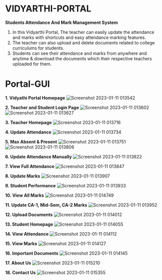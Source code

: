 # VIDYARTHI-PORTAL
**Students Attendance And Mark Management System**

1. In this Vidyarthi Portal, The teacher can easily update the attendance and marks with shortcuts and easy attendance marking features. 
2. The teacher can also upload and delete documents related to college curriculums for students. 
3. Students can see their attendance and marks from anywhere and anytime & download the documents which their respective teachers uploaded for them.

# Portal-GUI
**1. Vidyathi Portal Homepage**
![Screenshot 2023-01-11 013542](https://user-images.githubusercontent.com/89243145/211652586-861387f3-1c7f-4c4a-a846-8fd78ae41fef.png)

**2. Teacher and Student Login Page**
![Screenshot 2023-01-11 013602](https://user-images.githubusercontent.com/89243145/211652705-1671d5f6-3925-4196-8cc1-62c734f7bc55.png)
![Screenshot 2023-01-11 013627](https://user-images.githubusercontent.com/89243145/211652729-8d91bfc1-e47c-4e0c-a9c7-6cddda3ac9dd.png)

**3. Teacher Homepage**
![Screenshot 2023-01-11 013716](https://user-images.githubusercontent.com/89243145/211652785-1f271d3b-0293-4291-9dd0-64a70d47ef55.png)

**4. Update Attendance**
![Screenshot 2023-01-11 013734](https://user-images.githubusercontent.com/89243145/211652895-183b29c3-09b8-40f2-b918-3272f12e51ab.png)

**5. Max Absent & Present**
![Screenshot 2023-01-11 013751](https://user-images.githubusercontent.com/89243145/211652977-850be58c-2d72-4450-a728-65a6cdda077e.png)
![Screenshot 2023-01-11 013806](https://user-images.githubusercontent.com/89243145/211652989-f4295a31-d333-4b62-b967-0405b198d5c6.png)

**6. Update Attendance Manually**
![Screenshot 2023-01-11 013822](https://user-images.githubusercontent.com/89243145/211653135-34e2d673-ec94-461e-bcbf-ea87f35fc276.png)

**7. View Full Attendance**
![Screenshot 2023-01-11 013847](https://user-images.githubusercontent.com/89243145/211653239-d741c197-0ba1-47fb-bf90-97120232a8e3.png)

**8. Update Marks**
![Screenshot 2023-01-11 013907](https://user-images.githubusercontent.com/89243145/211653313-31fdaf00-8232-4bbf-b878-9b806954dbde.png)

**9. Student Performance**
![Screenshot 2023-01-11 013933](https://user-images.githubusercontent.com/89243145/211653386-7ad805d0-ae4d-4946-ad91-609ab6234f9d.png)

**10. View All Marks**
![Screenshot 2023-01-11 014749](https://user-images.githubusercontent.com/89243145/211653585-2d942f19-2f55-4384-b9af-614ab3cb8a55.png)

**11. Update CA-1, Mid-Sem, CA-2 Marks**
![Screenshot 2023-01-11 013952](https://user-images.githubusercontent.com/89243145/211653753-5dd34234-3a6a-424b-b554-0644bbc611af.png)

**12. Upload Documents**
![Screenshot 2023-01-11 014012](https://user-images.githubusercontent.com/89243145/211653826-e98e7dfb-70dc-4c95-88ff-1f3a038eaf5b.png)

**13. Student Homepage**
![Screenshot 2023-01-11 014055](https://user-images.githubusercontent.com/89243145/211653886-4060f49e-bb09-41e3-8711-4dc76eaed8e2.png)

**14. View Attendance**
![Screenshot 2023-01-11 014112](https://user-images.githubusercontent.com/89243145/211654047-cf62b842-992d-472c-8d8b-e8b5497b0dad.png)

**15. View Marks**
![Screenshot 2023-01-11 014127](https://user-images.githubusercontent.com/89243145/211654072-e0cebbf0-4c08-4113-84b6-483657d2a2ad.png)

**16. Important Documents**
![Screenshot 2023-01-11 014145](https://user-images.githubusercontent.com/89243145/211654167-d3f7b243-f46e-4248-80d9-6671843b1816.png)

**17. About Us**
![Screenshot 2023-01-11 015210](https://user-images.githubusercontent.com/89243145/211654642-99cb01af-7532-499e-8e2a-b843d6179b3f.png)

**18. Contact Us**
![Screenshot 2023-01-11 015355](https://user-images.githubusercontent.com/89243145/211654699-090385fa-66d8-47aa-9ad6-66d2970906e5.png)

